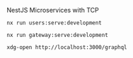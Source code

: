 NestJS Microservices with TCP

```shell
nx run users:serve:development
```

```shell
nx run gateway:serve:development
```

```shell
xdg-open http://localhost:3000/graphql
```
